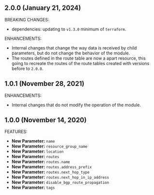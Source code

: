 <!-- markdownlint-disable MD041 MD013 -->
## 2.0.0 (January 21, 2024)

BREAKING CHANGES:

* dependencies: updating to `v1.3.0` minimum of `terraform`.

ENHANCEMENTS:

* Internal changes that change the way data is received by child parameters, but do not change the behavior of the module.
* The routes defined in the route table are now a apart resource, this going to recreate the routes of the route tables created with versions before to `2.0.0`.

## 1.0.1 (November 28, 2021)

ENHANCEMENTS:

* Internal changes that do not modify the operation of the module.

## 1.0.0 (November 14, 2020)

FEATURES:

* **New Parameter:** `name`
* **New Parameter:** `resource_group_name`
* **New Parameter:** `location`
* **New Parameter:** `routes`
* **New Parameter:** `routes.name`
* **New Parameter:** `routes.address_prefix`
* **New Parameter:** `routes.next_hop_type`
* **New Parameter:** `routes.next_hop_in_ip_address`
* **New Parameter:** `disable_bgp_route_propagation`
* **New Parameter:** `tags`

